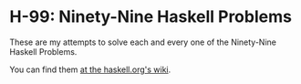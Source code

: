 # H-99: Ninety-Nine Haskell Problems

These are my attempts to solve each and every one of the Ninety-Nine Haskell
Problems.

You can find them [at the haskell.org's wiki][0].

[0]:http://www.haskell.org/haskellwiki/H-99:_Ninety-Nine_Haskell_Problems


